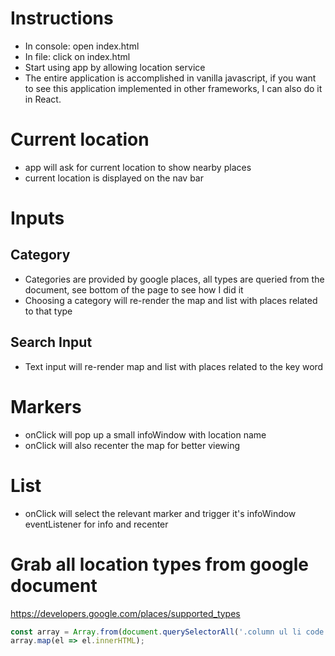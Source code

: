 # Instructions
* In console: open index.html
* In file: click on index.html
* Start using app by allowing location service  
* The entire application is accomplished in vanilla javascript, if you want to see this application implemented in other frameworks, I can also do it in React. 

# Current location
* app will ask for current location to show nearby places
* current location is displayed on the nav bar 

# Inputs 
## Category
   * Categories are provided by google places, all types are queried from the document, see bottom of the page to see how I did it
   * Choosing a category will re-render the map and list with places related to that type 

## Search Input 
   * Text input will re-render map and list with places related to the key word 

# Markers 
* onClick will pop up a small infoWindow with location name 
* onClick will also recenter the map for better viewing 

# List
* onClick will select the relevant marker and trigger it's infoWindow eventListener for info and recenter 

# Grab all location types from google document 
https://developers.google.com/places/supported_types
  ```javascript
  const array = Array.from(document.querySelectorAll('.column ul li code'));
  array.map(el => el.innerHTML);
  ```

